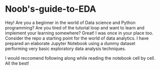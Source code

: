 # Noob's-guide-to-EDA
Hey! Are you a beginner in the world of Data science and Python programming? Are you tired of the tutorial loop and want to learn and implement your learning somewhere?
Great! I was once in your place too. Consider the repo a starting point for the world of data analytics. I have prepared an elaborate Jupyter Notebook using a dummy dataset performing very basic exploratory data analysis techniques. 

I would reccomend following along while reading the notebook cell by cell. 
All the best!

